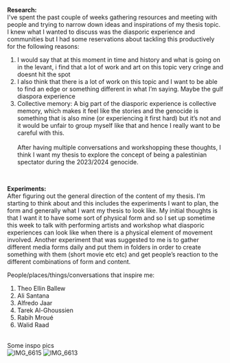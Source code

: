 <b>Research: </b> </br>
I've spent the past couple of weeks gathering resources and meeting with people and trying to narrow down ideas and inspirations of my thesis topic.  </br>
I knew what I wanted to discuss was the diasporic experience and communities but I had some reservations about tackling this productively for the following reasons:  </br>
1. I would say that at this moment in time and history and what is going on in the levant, i find that a lot of work and art on this topic very cringe and doesnt hit the spot  </br>
2. I also think that there is a lot of work on this topic and I want to be able to find an edge or something different in what I’m saying. Maybe the gulf diaspora experience  </br>
3. Collective memory: A big part of the diasporic experience is collective memory, which makes it feel like the stories and the genocide is something that is also mine (or experiencing it first hard) but it’s not and it would be unfair to group myself like that and hence I really want to be careful with this. 
 </br> </br>
After having multiple conversations and workshopping these thoughts, I think I want my thesis to explore the concept of being a palestinian spectator during the 2023/2024 genocide. 
 </br>
  
<b>Experiments: </b></br>
After figuring out the general direction of the content of my thesis. I’m starting to think about and this includes the experiments I want to plan, the form and generally what I want my thesis to look like. My initial thoughts is that I want it to have some sort of physical form and so I set up sometime this week to talk with performing artists and workshop what diasporic experiences can look like when there is a physical element of movement involved. 
Another experiment that was suggested to me is to gather different media forms daily and put them in folders in order to create something with them (short movie etc etc) and get people’s reaction to the different combinations of form and content. 

</b> People/places/things/conversations that inspire me: </br> 
1. Theo Ellin Ballew
2. Ali Santana
3. Alfredo Jaar
4. Tarek Al-Ghoussien
5. Rabih Mroué
6. Walid Raad

</br> Some inspo pics </br> 
![IMG_6615](https://github.com/user-attachments/assets/9618a43f-1228-4e1c-ac75-4b2e408c131d)
![IMG_6613](https://github.com/user-attachments/assets/63c41063-6b31-455a-94f3-950eb722d03c)

